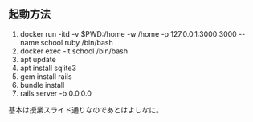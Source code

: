 ## 起動方法
1. docker run -itd -v $PWD:/home -w /home -p 127.0.0.1:3000:3000 --name school ruby /bin/bash
2. docker exec -it school /bin/bash
3. apt update
4. apt install sqlite3
5. gem install rails
6. bundle install
7. rails server -b 0.0.0.0

基本は授業スライド通りなのであとはよしなに。
